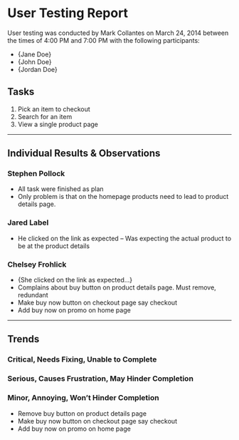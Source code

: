 # User Testing Report

User testing was conducted by Mark Collantes on March 24, 2014 between the times of 4:00 PM and 7:00 PM with the following participants:

- {Jane Doe}
- {John Doe}
- {Jordan Doe}

## Tasks

1. Pick an item to checkout
2. Search for an item
3. View a single product page

---

## Individual Results & Observations

### Stephen Pollock

- All task were finished as plan
- Only problem is that on the homepage products need to lead to product details page.

### Jared Label

- He clicked on the link as expected
– Was expecting the actual product to be at the product details

### Chelsey Frohlick

- {She clicked on the link as expected…}
- Complains about buy button on product details page. Must remove, redundant
- Make buy now button on checkout page say checkout
- Add buy now on promo on home page
---

## Trends

### Critical, Needs Fixing, Unable to Complete



### Serious, Causes Frustration, May Hinder Completion



### Minor, Annoying, Won’t Hinder Completion

- Remove buy button on product details page
- Make buy now button on checkout page say checkout
- Add buy now on promo on home page
